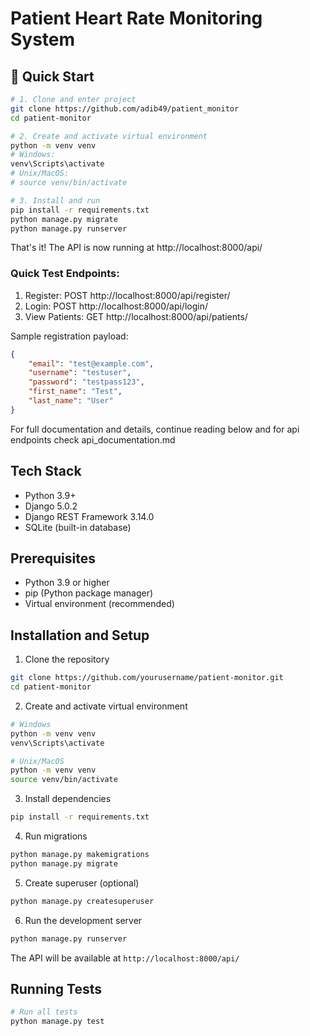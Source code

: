 # Patient Heart Rate Monitoring System

## 🚀 Quick Start 

```bash
# 1. Clone and enter project
git clone https://github.com/adib49/patient_monitor
cd patient-monitor

# 2. Create and activate virtual environment
python -m venv venv
# Windows:
venv\Scripts\activate
# Unix/MacOS:
# source venv/bin/activate

# 3. Install and run
pip install -r requirements.txt
python manage.py migrate
python manage.py runserver
```

That's it! The API is now running at http://localhost:8000/api/

### Quick Test Endpoints:
1. Register: POST http://localhost:8000/api/register/
2. Login: POST http://localhost:8000/api/login/
3. View Patients: GET http://localhost:8000/api/patients/

Sample registration payload:
```json
{
    "email": "test@example.com",
    "username": "testuser",
    "password": "testpass123",
    "first_name": "Test",
    "last_name": "User"
}
```

For full documentation and details, continue reading below and for api endpoints check api_documentation.md


## Tech Stack

- Python 3.9+
- Django 5.0.2
- Django REST Framework 3.14.0
- SQLite (built-in database)

## Prerequisites

- Python 3.9 or higher
- pip (Python package manager)
- Virtual environment (recommended)

## Installation and Setup

1. Clone the repository
```bash
git clone https://github.com/yourusername/patient-monitor.git
cd patient-monitor
```

2. Create and activate virtual environment
```bash
# Windows
python -m venv venv
venv\Scripts\activate

# Unix/MacOS
python -m venv venv
source venv/bin/activate
```

3. Install dependencies
```bash
pip install -r requirements.txt
```

4. Run migrations
```bash
python manage.py makemigrations
python manage.py migrate
```

5. Create superuser (optional)
```bash
python manage.py createsuperuser
```

6. Run the development server
```bash
python manage.py runserver
```

The API will be available at `http://localhost:8000/api/`

## Running Tests

```bash
# Run all tests
python manage.py test

```








